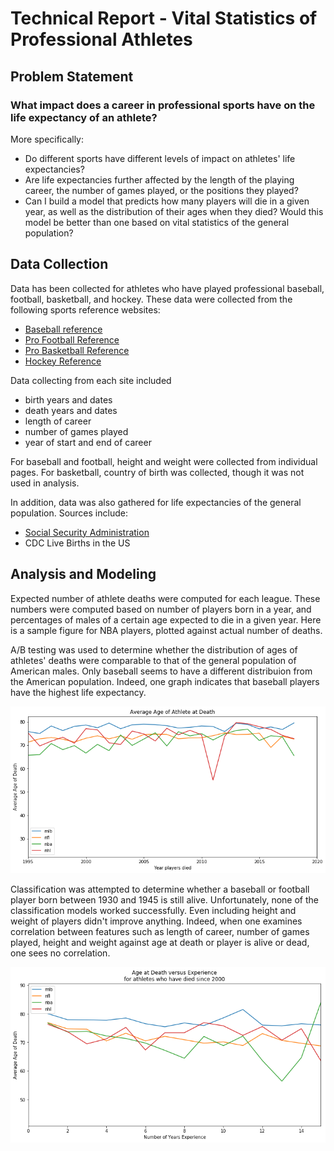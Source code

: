 # Technical Report - Vital Statistics of Professional Athletes

## Problem Statement
### What impact does a career in professional sports have on the life expectancy of an athlete?

More specifically:
- Do different sports have different levels of impact on athletes' life expectancies?
- Are life expectancies further affected by the length of the playing career, the number of games played, or the positions they played?
- Can I build a model that predicts how many players will die in a given year, as well as the distribution of their ages when they died? Would this model be better than one based on vital statistics of the general population?

## Data Collection

Data has been collected for athletes who have played professional baseball, football, basketball, and hockey. These data were collected from the following sports reference websites:
- [Baseball reference](https://baseball-reference.com)
- [Pro Football Reference](https://pro-football-reference.com)
- [Pro Basketball Reference](https://basketball-reference.com)
- [Hockey Reference](https://hockey-reference.com)

Data collecting from each site included 
- birth years and dates
- death years and dates
- length of career
- number of games played
- year of start and end of career

For baseball and football, height and weight were collected from individual pages. For basketball, country of birth was collected, though it was not used in analysis.

In addition, data was also gathered for life expectancies of the general population. Sources include:
- [Social Security Administration](https://www.ssa.gov/oact/STATS/table4c6.html)
- CDC Live Births in the US

## Analysis and Modeling

Expected number of athlete deaths were computed for each league. These numbers were computed based on number of players born in a year, and percentages of males of a certain age expected to die in a given year. Here is a sample figure for NBA players, plotted against actual number of deaths.

A/B testing was used to determine whether the distribution of ages of athletes' deaths were comparable to that of the general population of American males. Only baseball seems to have a different distribuion from the American population. Indeed, one graph indicates that baseball players have the highest life expectancy.

![Average Age at death](https://github.com/erichkuo/capstone/blob/master/visuals/average_age_at_death.png)

Classification was attempted to determine whether a baseball or football player born between 1930 and 1945 is still alive. Unfortunately, none of the classification models worked successfully. Even including height and weight of players didn't improve anything. Indeed, when one examines correlation between features such as length of career, number of games played, height and weight against age at death or player is alive or dead, one sees no correlation.

![Age At Death Versus Experience](https://github.com/erichkuo/capstone/blob/master/visuals/age_versus_experience.png)
